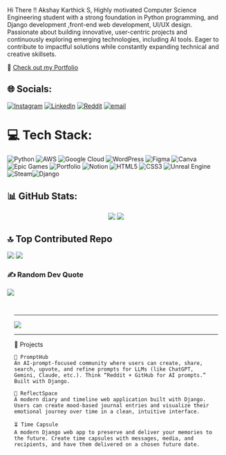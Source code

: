 Hi There !!
Akshay Karthick S,
Highly motivated Computer Science Engineering student with a strong foundation in  Python programming, and Django development ,front-end web development, UI/UX design. Passionate about building innovative, user-centric projects and continuously exploring emerging technologies, including AI tools. Eager to contribute to impactful solutions while constantly expanding technical and creative skillsets.

🔗 [Check out my Portfolio](https://akshaykarthicks.github.io/AKS/)

## 🌐 Socials:
[![Instagram](https://img.shields.io/badge/Instagram-%23E4405F.svg?logo=Instagram&logoColor=white)](https://instagram.com/_.aksy._) [![LinkedIn](https://img.shields.io/badge/LinkedIn-%230077B5.svg?logo=linkedin&logoColor=white)](https://linkedin.com/in/akshay-karthick-s) [![Reddit](https://img.shields.io/badge/Reddit-%23FF4500.svg?logo=Reddit&logoColor=white)](https://reddit.com/user/aksy_1) [![email](https://img.shields.io/badge/Email-D14836?logo=gmail&logoColor=white)](mailto:akshaykarthick01@gmail.com) 

# 💻 Tech Stack:
![Python](https://img.shields.io/badge/python-3670A0?style=for-the-badge&logo=python&logoColor=ffdd54) ![AWS](https://img.shields.io/badge/AWS-%23FF9900.svg?style=for-the-badge&logo=amazon-aws&logoColor=white) ![Google Cloud](https://img.shields.io/badge/GoogleCloud-%234285F4.svg?style=for-the-badge&logo=google-cloud&logoColor=white) ![WordPress](https://img.shields.io/badge/WordPress-%23117AC9.svg?style=for-the-badge&logo=WordPress&logoColor=white) ![Figma](https://img.shields.io/badge/figma-%23F24E1E.svg?style=for-the-badge&logo=figma&logoColor=white) ![Canva](https://img.shields.io/badge/Canva-%2300C4CC.svg?style=for-the-badge&logo=Canva&logoColor=white) ![Epic Games](https://img.shields.io/badge/epicgames-%23313131.svg?style=for-the-badge&logo=epicgames&logoColor=white) ![Portfolio](https://img.shields.io/badge/Portfolio-%23000000.svg?style=for-the-badge&logo=firefox&logoColor=#FF7139) ![Notion](https://img.shields.io/badge/Notion-%23000000.svg?style=for-the-badge&logo=notion&logoColor=white) ![HTML5](https://img.shields.io/badge/html5-%23E34F26.svg?style=for-the-badge&logo=html5&logoColor=white) ![CSS3](https://img.shields.io/badge/css3-%231572B6.svg?style=for-the-badge&logo=css3&logoColor=white) ![Unreal Engine](https://img.shields.io/badge/unrealengine-%23313131.svg?style=for-the-badge&logo=unrealengine&logoColor=white) ![Steam](https://img.shields.io/badge/steam-%23000000.svg?style=for-the-badge&logo=steam&logoColor=white)![Django](https://img.shields.io/badge/django-%23092E20.svg?style=for-the-badge&logo=django&logoColor=white)
## 📊 GitHub Stats:

<div align="center">

<img src="https://github-readme-stats.vercel.app/api?username=AKSHAYKARTHICKS&theme=dark&hide_border=true&include_all_commits=false&count_private=false" />
<img src="https://nirzak-streak-stats.vercel.app/?user=AKSHAYKARTHICKS&theme=dark&hide_border=true" />

</div>

## 🔝 Top Contributed Repo
![](https://github-contributor-stats.vercel.app/api?username=AKSHAYKARTHICKS&limit=5&theme=dark&combine_all_yearly_contributions=true)     ![](https://github-readme-stats.vercel.app/api/top-langs/?username=AKSHAYKARTHICKS&theme=dark&hide_border=true&include_all_commits=false&count_private=false&layout=compact) 




### ✍️ Random Dev Quote
![](https://quotes-github-readme.vercel.app/api?type=horizontal&theme=radical)

  <div style="display: inline-block; margin: 1rem;">

---
[![](https://visitcount.itsvg.in/api?id=AKSHAYKARTHICKS&icon=0&color=0)](https://visitcount.itsvg.in)

---
🚀 Projects

    🎯 PromptHub
    An AI-prompt-focused community where users can create, share, search, upvote, and refine prompts for LLMs (like ChatGPT, Gemini, Claude, etc.). Think “Reddit + GitHub for AI prompts.” Built with Django.

    📘 ReflectSpace
    A modern diary and timeline web application built with Django. Users can create mood-based journal entries and visualize their emotional journey over time in a clean, intuitive interface.

    ⏳ Time Capsule
    A modern Django web app to preserve and deliver your memories to the future. Create time capsules with messages, media, and recipients, and have them delivered on a chosen future date.



